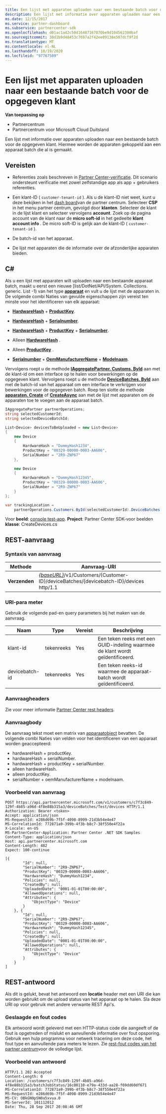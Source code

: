 ```yaml
---
title: Een lijst met apparaten uploaden naar een bestaande batch voor de opgegeven klant
description: Een lijst met informatie over apparaten uploaden naar een bestaande batch voor de opgegeven klant. Hiermee worden de apparaten gekoppeld aan een apparaat batch die al is gemaakt.
ms.date: 12/15/2017
ms.service: partner-dashboard
ms.subservice: partnercenter-sdk
ms.openlocfilehash: d01ac1a42c50416487167070be9d104562300baf
ms.sourcegitcommit: 30d1b9d48453c7697a2f42ee09138e507dcf9f2d
ms.translationtype: MT
ms.contentlocale: nl-NL
ms.lasthandoff: 10/19/2020
ms.locfileid: "97767509"
---
```

# <a name="upload-a-list-of-devices-to-an-existing-batch-for-the-specified-customer"></a>Een lijst met apparaten uploaden naar een bestaande batch voor de opgegeven klant

**Van toepassing op**

- Partnercentrum
- Partnercentrum voor Microsoft Cloud Duitsland

Een lijst met informatie over apparaten uploaden naar een bestaande batch voor de opgegeven klant. Hiermee worden de apparaten gekoppeld aan een apparaat batch die al is gemaakt.

## <a name="prerequisites"></a>Vereisten

- Referenties zoals beschreven in [Partner Center-verificatie](partner-center-authentication.md). Dit scenario ondersteunt verificatie met zowel zelfstandige app als app + gebruikers referenties.

- Een klant-ID ( `customer-tenant-id` ). Als u de klant-ID niet weet, kunt u deze bekijken in het [dash board](https://partner.microsoft.com/dashboard)van de partner centrum. Selecteer **CSP** in het menu partner centrum, gevolgd door **klanten**. Selecteer de klant in de lijst klant en selecteer vervolgens **account**. Zoek op de pagina account van de klant naar de **micro soft-id** in het gedeelte **klant account info** . De micro soft-ID is gelijk aan de klant-ID ( `customer-tenant-id` ).

- De batch-id van het apparaat.

- De lijst met apparaten die de informatie over de afzonderlijke apparaten bieden.

## <a name="c"></a>C\#

Als u een lijst met apparaten wilt uploaden naar een bestaande apparaat batch, maakt u eerst een nieuwe [list/DotNet/API/System. Collections. generic. List -1) van het type [**apparaat**](/dotnet/api/microsoft.store.partnercenter.models.devicesdeployment.device) en vult u de lijst met de apparaten in. De volgende combi Naties van gevulde eigenschappen zijn vereist ten minste voor het identificeren van elk apparaat:

- [**HardwareHash**](/dotnet/api/microsoft.store.partnercenter.models.devicesdeployment.device.hardwarehash)  +  [**ProductKey**](/dotnet/api/microsoft.store.partnercenter.models.devicesdeployment.device.productkey).

- [**HardwareHash**](/dotnet/api/microsoft.store.partnercenter.models.devicesdeployment.device.hardwarehash)  +  [**Serialnumber**](/dotnet/api/microsoft.store.partnercenter.models.devicesdeployment.device.serialnumber).

- [**HardwareHash**](/dotnet/api/microsoft.store.partnercenter.models.devicesdeployment.device.hardwarehash)  +  [**ProductKey**](/dotnet/api/microsoft.store.partnercenter.models.devicesdeployment.device.productkey)  +  [**Serialnumber**](/dotnet/api/microsoft.store.partnercenter.models.devicesdeployment.device.serialnumber).

- Alleen [**HardwareHash**](/dotnet/api/microsoft.store.partnercenter.models.devicesdeployment.device.hardwarehash) .

- Alleen [**ProductKey**](/dotnet/api/microsoft.store.partnercenter.models.devicesdeployment.device.productkey) .

- [**Serialnumber**](/dotnet/api/microsoft.store.partnercenter.models.devicesdeployment.device.serialnumber)  +  [**OemManufacturerName**](/dotnet/api/microsoft.store.partnercenter.models.devicesdeployment.device.oemmanufacturername)  +  [**Modelnaam**](/dotnet/api/microsoft.store.partnercenter.models.devicesdeployment.device.modelname).

Vervolgens roept u de methode [**IAggregatePartner. Customs. ById**](/dotnet/api/microsoft.store.partnercenter.customers.icustomercollection.byid) aan met de klant-id om een interface op te halen voor bewerkingen op de opgegeven klant. Vervolgens roept u de methode [**DeviceBatches. ById**](/dotnet/api/microsoft.store.partnercenter.devicesdeployment.idevicesbatchcollection.byid) aan met de batch-id van het apparaat om een interface te verkrijgen voor bewerkingen voor de opgegeven batch. Roep ten slotte de methode [**apparaten. Create**](/dotnet/api/microsoft.store.partnercenter.devicesdeployment.idevicecollection.create) of [**CreateAsync**](/dotnet/api/microsoft.store.partnercenter.devicesdeployment.idevicecollection.createasync) aan met de lijst met apparaten om de apparaten toe te voegen aan de apparaat batch.

``` csharp
IAggregatePartner partnerOperations;
string selectedCustomerId;
string selectedDeviceBatchId;

List<Device> devicesToBeUploaded = new List<Device>
{
    new Device
    {
        HardwareHash = "DummyHash1234",
        ProductKey = "00329-00000-0003-AA606",
        SerialNumber = "2R9-ZNP67"
    },

    new Device
    {
        HardwareHash = "DummyHash12345",
        ProductKey = "00329-00000-0003-AA606",
        SerialNumber = "2R9-ZNP67"
    }
};

var trackingLocation =
    partnerOperations.Customers.ById(selectedCustomerId).DeviceBatches.ById(selectedDeviceBatchId).Devices.Create(devicesToBeUploaded);
```

Voor **beeld**: [console test-app](console-test-app.md). **Project**: Partner Center SDK-voor beelden **klasse**: CreateDevices.cs

## <a name="rest-request"></a>REST-aanvraag

### <a name="request-syntax"></a>Syntaxis van aanvraag

| Methode   | Aanvraag-URI                                                                                                            |
|----------|------------------------------------------------------------------------------------------------------------------------|
| **Verzenden** | [*{baseURL}*](partner-center-rest-urls.md)/v1/Customers/{Customer-ID}/deviceBatches/{devicebatch-ID}/devices http/1.1 |

### <a name="uri-parameter"></a>URI-para meter

Gebruik de volgende pad-en query parameters bij het maken van de aanvraag.

| Naam           | Type   | Vereist | Beschrijving                                           |
|----------------|--------|----------|-------------------------------------------------------|
| klant-id    | tekenreeks | Yes      | Een teken reeks met een GUID-indeling waarmee de klant wordt geïdentificeerd. |
| devicebatch-id | tekenreeks | Yes      | Een teken reeks-id waarmee de apparaat-batch wordt geïdentificeerd. |

### <a name="request-headers"></a>Aanvraagheaders

Zie voor meer informatie [Partner Center rest headers](headers.md).

### <a name="request-body"></a>Aanvraagbody

De aanvraag tekst moet een matrix van [apparaatobject](device-deployment-resources.md#device) bevatten. De volgende combi Naties van velden voor het identificeren van een apparaat worden geaccepteerd:

- hardwareHash + productKey.
- hardwareHash + serialNumber.
- hardwareHash + productKey + serialNumber.
- alleen hardwareHash.
- alleen productKey.
- serialNumber + oemManufacturerName + modelnaam.

### <a name="request-example"></a>Voorbeeld van aanvraag

```http
POST https://api.partnercenter.microsoft.com/v1/customers/c7f3c849-129f-4b85-a96d-4f8e88b315a3/deviceBatches/Test/devices HTTP/1.1
Authorization: Bearer <token>
Accept: application/json
MS-RequestId: e286d69b-7f5f-4098-8999-21d3b54e4e47
MS-CorrelationId: 772871a9-399b-4f3b-b8c7-38f550e4f22a
X-Locale: en-US
MS-PartnerCenter-Application: Partner Center .NET SDK Samples
Content-Type: application/json
Host: api.partnercenter.microsoft.com
Content-Length: 482
Expect: 100-continue

[{
        "Id": null,
        "SerialNumber": "2R9-ZNP67",
        "ProductKey": "00329-00000-0003-AA606",
        "HardwareHash": "DummyHash1234",
        "Policies": null,
        "CreatedBy": null,
        "UploadedDate": "0001-01-01T00:00:00",
        "AllowedOperations": null,
        "Attributes": {
            "ObjectType": "Device"
        }
    }, {
        "Id": null,
        "SerialNumber": "2R9-ZNP67",
        "ProductKey": "00329-00000-0003-AA606",
        "HardwareHash": "DummyHash12345",
        "Policies": null,
        "CreatedBy": null,
        "UploadedDate": "0001-01-01T00:00:00",
        "AllowedOperations": null,
        "Attributes": {
            "ObjectType": "Device"
        }
    }
]
```

## <a name="rest-response"></a>REST-antwoord

Als dit is gelukt, bevat het antwoord een **locatie** header met een URI die kan worden gebruikt om de upload status van het apparaat op te halen. Sla deze URI op voor gebruik met andere verwante REST Api's.

### <a name="response-success-and-error-codes"></a>Geslaagde en fout codes

Elk antwoord wordt geleverd met een HTTP-status code die aangeeft of de fout is opgetreden of mislukt en aanvullende informatie over fout opsporing. Gebruik een hulp programma voor netwerk tracering om deze code, het fout type en aanvullende para meters te lezen. Zie [rest-fout codes van het partner centrum](error-codes.md)voor de volledige lijst.

### <a name="response-example"></a>Voorbeeld van antwoord

```http
HTTP/1.1 202 Accepted
Content-Length: 0
Location: /customers/c7f3c849-129f-4b85-a96d-4f8e88b315a3/batchJobStatus/16c00110-e79a-433d-aa28-f69dd60df671
MS-CorrelationId: 772871a9-399b-4f3b-b8c7-38f550e4f22a
MS-RequestId: e286d69b-7f5f-4098-8999-21d3b54e4e47
MS-CV: OBkGN9pSN0a5xvua.0
MS-ServerId: 101112012
Date: Thu, 28 Sep 2017 20:08:46 GMT
```
